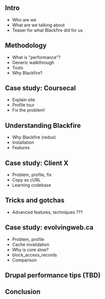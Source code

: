 ## Intro

* Who are we
* What are we talking about
* Teaser for what Blackfire did for us

## Methodology

* What is "performance"?
* Generic walkthrough
* Tools
* Why Blackfire?

## Case study: Coursecal

* Explain site
* Profile tour
* Fix the problem!

## Understanding Blackfire

* Why Blackfire (redux)
* Installation
* Features

## Case study: Client X

* Problem, profile, fix
* Copy as cURL
* Learning codebase

## Tricks and gotchas

* Advanced features, techniques
???

## Case study: evolvingweb.ca

* Problem, profile
* Cache invalidation
* Why is core slow?
* block_access_records
* Comparison

## Drupal performance tips (TBD)

## Conclusion
